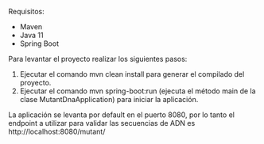 Requisitos:
- Maven
- Java 11
- Spring Boot

Para levantar el proyecto realizar los siguientes pasos:
1) Ejecutar el comando mvn clean install para generar el compilado del proyecto.
2) Ejecutar el comando mvn spring-boot:run (ejecuta el método main de la clase MutantDnaApplication) para iniciar la aplicación.

La aplicación se levanta por default en el puerto 8080, por lo tanto el endpoint a utilizar para validar las secuencias de ADN es http://localhost:8080/mutant/ 
